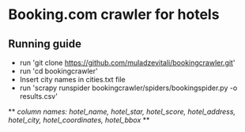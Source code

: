 # Booking.com crawler for hotels

## Running guide
* run 'git clone https://github.com/muladzevitali/bookingcrawler.git'
* run 'cd bookingcrawler'
* Insert city names in cities.txt file
* run 'scrapy runspider bookingcrawler/spiders/bookingspider.py -o results.csv'


** _column names: hotel_name, hotel_star, hotel_score, hotel_address, hotel_city, hotel_coordinates, hotel_bbox_ **